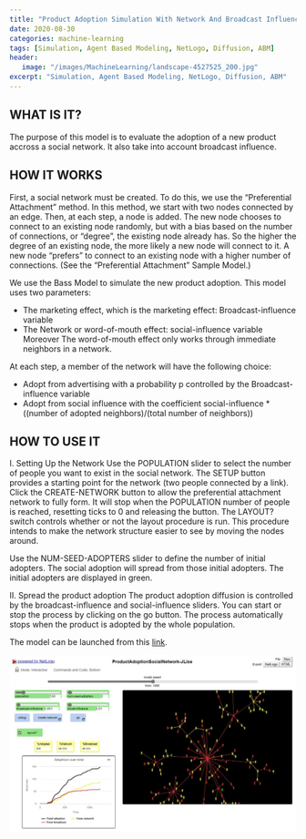```yaml
---
title: "Product Adoption Simulation With Network And Broadcast Influence Using NetLogo"
date: 2020-08-30
categories: machine-learning
tags: [Simulation, Agent Based Modeling, NetLogo, Diffusion, ABM]
header: 
   image: "/images/MachineLearning/landscape-4527525_200.jpg"
excerpt: "Simulation, Agent Based Modeling, NetLogo, Diffusion, ABM"
---
```


  
## WHAT IS IT?  
The purpose of this model is to evaluate the adoption of a new product accross a social network. It also take into account broadcast influence. 

## HOW IT WORKS
First, a social network must be created. To do this, we use the “Preferential Attachment” method. In this method, we start with two nodes connected by an edge. Then, at each step, a node is added. The new node chooses to connect to an existing node randomly, but with a bias based on the number of connections, or “degree”, the existing node already has. So the higher the degree of an existing node, the more likely a new node will connect to it. A new node “prefers” to connect to an existing node with a higher number of connections. (See the “Preferential Attachment” Sample Model.)

We use the Bass Model to simulate the new product adoption. This model uses two parameters:  

* The marketing effect, which is the marketing effect: Broadcast-influence variable  
* The Network or word-of-mouth effect: social-influence variable   
Moreover The word-of-mouth effect only works through immediate neighbors in a network.

At each step, a member of the network will have the following choice:  

* Adopt from advertising with a probability p controlled by the Broadcast-influence variable
* Adopt from social influence with the coefficient social-influence * ((number of adopted neighbors)/(total number of neighbors))

## HOW TO USE IT
I. Setting Up the Network Use the POPULATION slider to select the number of people you want to exist in the social network. The SETUP button provides a starting point for the network (two people connected by a link). Click the CREATE-NETWORK button to allow the preferential attachment network to fully form. It will stop when the POPULATION number of people is reached, resetting ticks to 0 and releasing the button. The LAYOUT? switch controls whether or not the layout procedure is run. This procedure intends to make the network structure easier to see by moving the nodes around.

Use the NUM-SEED-ADOPTERS slider to define the number of initial adopters. The social adoption will spread from those initial adopters. The initial adopters are displayed in green.

II. Spread the product adoption The product adoption diffusion is controlled by the broadcast-influence and social-influence sliders. You can start or stop the process by clicking on the go button. The process automatically stops when the product is adopted by the whole population. 

The model can be launched from this [link](https://github.com/cjlise/MachineLearning/blob/master/ABM/ProductAdoptionSocialNetwork-JLise.html?raw=true).  
 
 ![NetLogo Model](/images/MachineLearning/NetLogo-ProductAdoption.jpg "NetLogo Model")



	